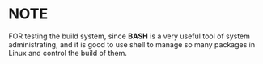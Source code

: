 NOTE
====

FOR testing the build system, since **BASH** is a very useful tool of system administrating, and it is good to use shell to manage so many packages in Linux and control the build of them.
